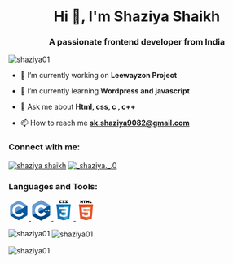<h1 align="center">Hi 👋, I'm Shaziya Shaikh</h1>
<h3 align="center">A passionate frontend developer from India</h3>

<p align="left"> <img src="https://komarev.com/ghpvc/?username=shaziya01&label=Profile%20views&color=0e75b6&style=flat" alt="shaziya01" /> </p>

- 🔭 I’m currently working on **Leewayzon Project**

- 🌱 I’m currently learning **Wordpress and javascript**

- 💬 Ask me about **Html, css, c , c++**

- 📫 How to reach me **sk.shaziya9082@gmail.com**

<h3 align="left">Connect with me:</h3>
<p align="left">
<a href="https://linkedin.com/in/shaziya shaikh" target="blank"><img align="center" src="https://raw.githubusercontent.com/rahuldkjain/github-profile-readme-generator/master/src/images/icons/Social/linked-in-alt.svg" alt="shaziya shaikh" height="30" width="40" /></a>
<a href="https://instagram.com/_shaziya._.0" target="blank"><img align="center" src="https://raw.githubusercontent.com/rahuldkjain/github-profile-readme-generator/master/src/images/icons/Social/instagram.svg" alt="_shaziya._.0" height="30" width="40" /></a>
</p>

<h3 align="left">Languages and Tools:</h3>
<p align="left"> <a href="https://www.cprogramming.com/" target="_blank" rel="noreferrer"> <img src="https://raw.githubusercontent.com/devicons/devicon/master/icons/c/c-original.svg" alt="c" width="40" height="40"/> </a> <a href="https://www.w3schools.com/cpp/" target="_blank" rel="noreferrer"> <img src="https://raw.githubusercontent.com/devicons/devicon/master/icons/cplusplus/cplusplus-original.svg" alt="cplusplus" width="40" height="40"/> </a> <a href="https://www.w3schools.com/css/" target="_blank" rel="noreferrer"> <img src="https://raw.githubusercontent.com/devicons/devicon/master/icons/css3/css3-original-wordmark.svg" alt="css3" width="40" height="40"/> </a> <a href="https://www.w3.org/html/" target="_blank" rel="noreferrer"> <img src="https://raw.githubusercontent.com/devicons/devicon/master/icons/html5/html5-original-wordmark.svg" alt="html5" width="40" height="40"/> </a> </p>

<p><img align="left" src="https://github-readme-stats.vercel.app/api/top-langs?username=shaziya01&show_icons=true&locale=en&layout=compact" alt="shaziya01" /></p>

<p>&nbsp;<img align="center" src="https://github-readme-stats.vercel.app/api?username=shaziya01&show_icons=true&locale=en" alt="shaziya01" /></p>

<p><img align="center" src="https://github-readme-streak-stats.herokuapp.com/?user=shaziya01&" alt="shaziya01" /></p>


